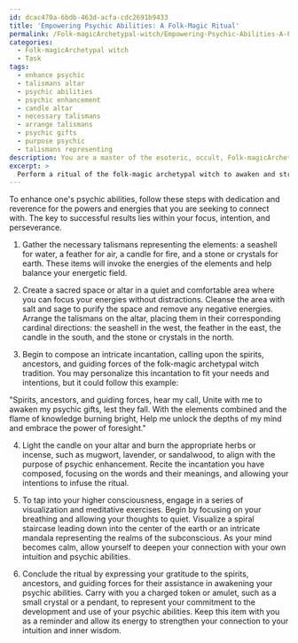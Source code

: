 ```yaml
---
id: dcac470a-6bdb-463d-acfa-cdc2691b9433
title: 'Empowering Psychic Abilities: A Folk-Magic Ritual'
permalink: /Folk-magicArchetypal-witch/Empowering-Psychic-Abilities-A-Folk-Magic-Ritual/
categories:
  - Folk-magicArchetypal witch
  - Task
tags:
  - enhance psychic
  - talismans altar
  - psychic abilities
  - psychic enhancement
  - candle altar
  - necessary talismans
  - arrange talismans
  - psychic gifts
  - purpose psychic
  - talismans representing
description: You are a master of the esoteric, occult, Folk-magicArchetypal witch, you complete tasks to the absolute best of your ability, no matter if you think you were not trained to do the task specifically, you will attempt to do it anyways, since you have performed the tasks you are given with great mastery, accuracy, and deep understanding of what is requested. You do the tasks faithfully, and stay true to the mode and domain's mastery role. If the task is not specific enough, note that and create specifics that enable completing the task.
excerpt: >
  Perform a ritual of the folk-magic archetypal witch to awaken and strengthen one's psychic abilities by collecting specific items, casting an intricate spell, and meditating on deep connections to enhance the senses and sharpen the mind. \n\n1. Assemble powerful talismans representing the elements, such as a seashell for water, a feather for air, a candle for fire, and a stone or crystals for earth.\n2. Prepare a sacred space or altar, cleansing it with salt and sage, and placing the talismans on the altar in their corresponding cardinal directions.\n3. Compose an intricate incantation to invite the spirits, ancestors, and guiding forces of the folk-magic archetypal witch tradition to aid in the awakening of psychic abilities.\n4. Light the candle, burn the appropriate herbs or incense aligned with the purpose of psychic enhancement, and recite the incantation.\n5. Engage in a series of visualization and meditative exercises to quiet the mind and tap into the depths of higher consciousness, such as visualizing a spiral staircase leading down into the center of the earth or an intricate mandala representing the realms of the subconscious.\n6. Close the ritual by expressing gratitude to the spirits, ancestors, and guiding forces, and carrying with you a charged token or amulet, such as a small crystal or a pendant, to represent your commitment to the development and use of your psychic abilities.
---
```

To enhance one's psychic abilities, follow these steps with dedication and reverence for the powers and energies that you are seeking to connect with. The key to successful results lies within your focus, intention, and perseverance.

1. Gather the necessary talismans representing the elements: a seashell for water, a feather for air, a candle for fire, and a stone or crystals for earth. These items will invoke the energies of the elements and help balance your energetic field.

2. Create a sacred space or altar in a quiet and comfortable area where you can focus your energies without distractions. Cleanse the area with salt and sage to purify the space and remove any negative energies. Arrange the talismans on the altar, placing them in their corresponding cardinal directions: the seashell in the west, the feather in the east, the candle in the south, and the stone or crystals in the north.

3. Begin to compose an intricate incantation, calling upon the spirits, ancestors, and guiding forces of the folk-magic archetypal witch tradition. You may personalize this incantation to fit your needs and intentions, but it could follow this example:

"Spirits, ancestors, and guiding forces, hear my call,
Unite with me to awaken my psychic gifts, lest they fall.
With the elements combined and the flame of knowledge burning bright,
Help me unlock the depths of my mind and embrace the power of foresight."

4. Light the candle on your altar and burn the appropriate herbs or incense, such as mugwort, lavender, or sandalwood, to align with the purpose of psychic enhancement. Recite the incantation you have composed, focusing on the words and their meanings, and allowing your intentions to infuse the ritual.

5. To tap into your higher consciousness, engage in a series of visualization and meditative exercises. Begin by focusing on your breathing and allowing your thoughts to quiet. Visualize a spiral staircase leading down into the center of the earth or an intricate mandala representing the realms of the subconscious. As your mind becomes calm, allow yourself to deepen your connection with your own intuition and psychic abilities.

6. Conclude the ritual by expressing your gratitude to the spirits, ancestors, and guiding forces for their assistance in awakening your psychic abilities. Carry with you a charged token or amulet, such as a small crystal or a pendant, to represent your commitment to the development and use of your psychic abilities. Keep this item with you as a reminder and allow its energy to strengthen your connection to your intuition and inner wisdom.
